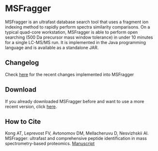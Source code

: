 # MSFragger
MSFragger is an ultrafast database search tool that uses a fragment ion indexing method to rapidly perform spectra similarity comparisons. On a typical quad-core workstation, MSFragger is able to perform open searching (500 Da precursor mass window tolerance) in under 10 minutes for a single LC-MS/MS run. It is implemented in the Java programming language and is available as a standalone JAR.


## Changelog
Check [here](CHANGELOG.md) for the recent changes implemented into MSFragger


## Download
If you already downloaded MSFragger before and want to use a more recent version, click [here](https://msfragger.arsci.com/upgrader/).

## How to Cite
Kong AT, Leprevost FV, Avtonomov DM, Mellacheruvu D, Nesvizhskii AI. MSFragger: ultrafast and comprehensive peptide identification in mass spectrometry-based proteomics. [Manuscript](https://www.nature.com/articles/nmeth.4256) 
